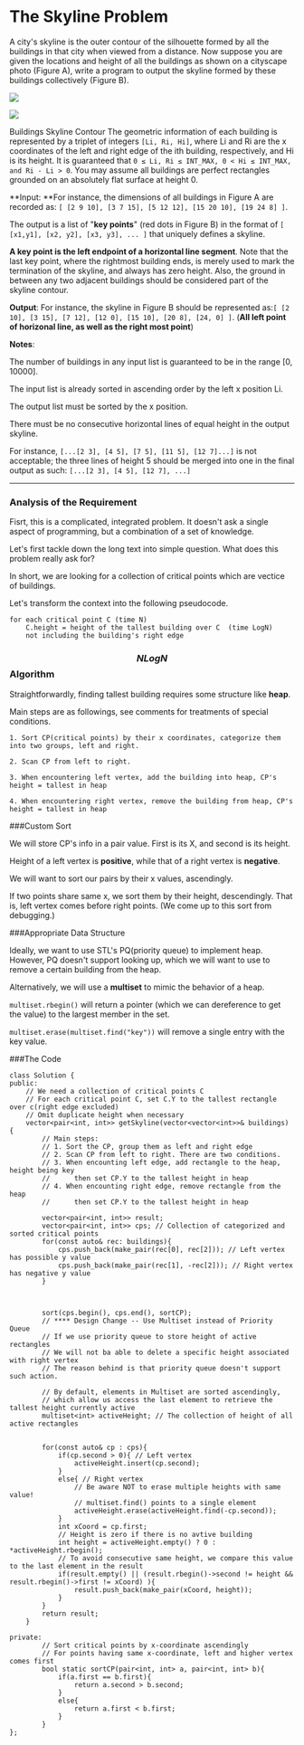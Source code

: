 # The Skyline Problem


A city's skyline is the outer contour of the silhouette formed by all the buildings in that city when viewed from a distance. Now suppose you are given the locations and height of all the buildings as shown on a cityscape photo (Figure A), write a program to output the skyline formed by these buildings collectively (Figure B).


![](https://leetcode.com/static/images/problemset/skyline1.jpg)

![](https://leetcode.com/static/images/problemset/skyline2.jpg)


 Buildings Skyline Contour
The geometric information of each building is represented by a triplet of integers ```[Li, Ri, Hi]```, where Li and Ri are the x coordinates of the left and right edge of the ith building, respectively, and Hi is its height. It is guaranteed that ```0 ≤ Li, Ri ≤ INT_MAX, 0 < Hi ≤ INT_MAX, and Ri - Li > 0```. You may assume all buildings are perfect rectangles grounded on an absolutely flat surface at height 0.

**Input: **For instance, the dimensions of all buildings in Figure A are recorded as: ```[ [2 9 10], [3 7 15], [5 12 12], [15 20 10], [19 24 8] ]```.

The output is a list of "**key points**" (red dots in Figure B) in the format of ```[ [x1,y1], [x2, y2], [x3, y3], ... ]``` that uniquely defines a skyline. 

**A key point is the left endpoint of a horizontal line segment**. Note that the last key point, where the rightmost building ends, is merely used to mark the termination of the skyline, and always has zero height. Also, the ground in between any two adjacent buildings should be considered part of the skyline contour.

**Output**: For instance, the skyline in Figure B should be represented as:```[ [2 10], [3 15], [7 12], [12 0], [15 10], [20 8], [24, 0] ]```. (**All left point of horizonal line, as well as the right most point**)

**Notes**:

The number of buildings in any input list is guaranteed to be in the range [0, 10000].

The input list is already sorted in ascending order by the left x position Li.

The output list must be sorted by the x position.

There must be no consecutive horizontal lines of equal height in the output skyline.

For instance, ```[...[2 3], [4 5], [7 5], [11 5], [12 7]...]``` is not acceptable; the three lines of height 5 should be merged into one in the final output as such: ```[...[2 3], [4 5], [12 7], ...]```





---




### Analysis of the Requirement

Fisrt, this is a complicated, integrated problem. It doesn't ask a single aspect of programming, but a combination of a set of knowledge. 

Let's first tackle down the long text into simple question. What does this problem really ask for?

In short, we are looking for a collection of critical points which are vectice of buildings.

Let's transform the context into the following pseudocode.

```
for each critical point C (time N)
    C.height = height of the tallest building over C  (time LogN)
    not including the building's right edge
```

### $$NLogN$$ Algorithm

Straightforwardly, finding tallest building requires some structure like **heap**. 

Main steps are as followings, see comments for treatments of special conditions. 

```
1. Sort CP(critical points) by their x coordinates, categorize them into two groups, left and right.

2. Scan CP from left to right.

3. When encountering left vertex, add the building into heap, CP's height = tallest in heap

4. When encountering right vertex, remove the building from heap, CP's height = tallest in heap

```

###Custom Sort

We will store CP's info in a pair value. First is its X, and second is its height.

Height of a left vertex is **positive**, while that of a right vertex is **negative**.

We will want to sort our pairs by their x values, ascendingly. 

If two points share same x, we sort them by their height, descendingly. That is, left vertex comes before right points. (We come up to this sort from debugging.)

###Appropriate Data Structure

Ideally, we want to use STL's PQ(priority queue) to implement heap. However, PQ doesn't support looking up, which we will want to use to remove a certain building from the heap. 

Alternatively, we will use a **multiset** to mimic the behavior of a heap.

```multiset.rbegin()``` will return a pointer (which we can dereference to get the value) to the largest member in the set.

```multiset.erase(multiset.find("key"))``` will remove a single entry with the key value.



###The Code

```
class Solution {
public:
    // We need a collection of critical points C
    // For each critical point C, set C.Y to the tallest rectangle over c(right edge excluded)
    // Omit duplicate height when necessary
    vector<pair<int, int>> getSkyline(vector<vector<int>>& buildings) {
        // Main steps:
        // 1. Sort the CP, group them as left and right edge
        // 2. Scan CP from left to right. There are two conditions.
        // 3. When encounting left edge, add rectangle to the heap, height being key
        //      then set CP.Y to the tallest height in heap
        // 4. When encounting right edge, remove rectangle from the heap 
        //      then set CP.Y to the tallest height in heap
        
        vector<pair<int, int>> result;
        vector<pair<int, int>> cps; // Collection of categorized and sorted critical points
        for(const auto& rec: buildings){
            cps.push_back(make_pair(rec[0], rec[2])); // Left vertex has possible y value
            cps.push_back(make_pair(rec[1], -rec[2])); // Right vertex has negative y value
        }
        
        
        
        sort(cps.begin(), cps.end(), sortCP);
        // **** Design Change -- Use Multiset instead of Priority Queue
        // If we use priority queue to store height of active rectangles
        // We will not ba able to delete a specific height associated with right vertex
        // The reason behind is that priority queue doesn't support such action.

        // By default, elements in Multiset are sorted ascendingly,
        // which allow us access the last element to retrieve the tallest height currently active
        multiset<int> activeHeight; // The collection of height of all active rectangles
        
        
        for(const auto& cp : cps){
            if(cp.second > 0){ // Left vertex
                activeHeight.insert(cp.second);
            }
            else{ // Right vertex
                // Be aware NOT to erase multiple heights with same value!
                // multiset.find() points to a single element
                activeHeight.erase(activeHeight.find(-cp.second)); 
            }
            int xCoord = cp.first;
            // Height is zero if there is no avtive building 
            int height = activeHeight.empty() ? 0 : *activeHeight.rbegin();
            // To avoid consecutive same height, we compare this value to the last element in the result
            if(result.empty() || (result.rbegin()->second != height && result.rbegin()->first != xCoord) ){
                result.push_back(make_pair(xCoord, height));
            }
        }
        return result; 
    }
    
private:
        // Sort critical points by x-coordinate ascendingly
        // For points having same x-coordinate, left and higher vertex comes first
        bool static sortCP(pair<int, int> a, pair<int, int> b){
            if(a.first == b.first){
                return a.second > b.second;
            }
            else{
                return a.first < b.first;
            }
        }
};
```
